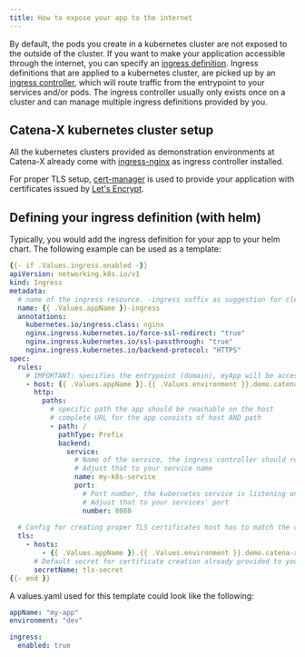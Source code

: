 ```yaml
---
title: How to expose your app to the internet
---
```


By default, the pods you create in a kubernetes cluster are not exposed to the outside of the cluster. If you want to
make your application accessible through the internet, you can specify
an [ingress definition](https://kubernetes.io/docs/concepts/services-networking/ingress/). Ingress definitions that are
applied to a kubernetes cluster, are picked up by
an [ingress controller](https://kubernetes.io/docs/concepts/services-networking/ingress-controllers/), which will route
traffic from the entrypoint to your services and/or pods. The ingress controller usually only exists once on a cluster
and can manage multiple ingress definitions provided by you.

## Catena-X kubernetes cluster setup

All the kubernetes clusters provided as demonstration environments at Catena-X already come
with [ingress-nginx](https://kubernetes.github.io/ingress-nginx/)
as ingress controller installed.

For proper TLS setup, [cert-manager](https://cert-manager.io/docs/) is used to provide your application with
certificates issued by [Let's Encrypt](https://letsencrypt.org/).

## Defining your ingress definition (with helm)

Typically, you would add the ingress definition for your app to your helm chart. The following example can be used as a
template:

```yaml
{{- if .Values.ingress.enabled -}}
apiVersion: networking.k8s.io/v1
kind: Ingress
metadata:
  # name of the ingress resource. -ingress suffix as suggestion for clear naming convention
  name: {{ .Values.appName }}-ingress
  annotations:
    kubernetes.io/ingress.class: nginx
    nginx.ingress.kubernetes.io/force-ssl-redirect: "true"
    nginx.ingress.kubernetes.io/ssl-passthrough: "true"
    nginx.ingress.kubernetes.io/backend-protocol: "HTTPS"
spec:
  rules:
    # IMPORTANT: specifies the entrypoint (domain), myApp will be accessible from
    - host: {{ .Values.appName }}.{{ .Values.environment }}.demo.catena-x.net
      http:
        paths:
          # specific path the app should be reachable on the host
          # complete URL for the app consists of host AND path
          - path: /
            pathType: Prefix
            backend:
              service:
                # Name of the service, the ingress controller should route the traffic to, if the host/path combination is called
                # Adjust that to your service name
                name: my-k8s-service
                port:
                  # Port number, the kubernetes service is listening on
                  # Adjust that to your services' port
                  number: 8080
                  
  # Config for creating proper TLS certificates host has to match the one from the ingress rule
  tls:
    - hosts:
        - {{ .Values.appName }}.{{ .Values.environment }}.demo.catena-x.net
      # Default secret for certificate creation already provided to your namespace
      secretName: tls-secret
{{- end }}
```

A values.yaml used for this template could look like the following:

```yaml
appName: "my-app"
environment: "dev"

ingress:
  enabled: true
```
